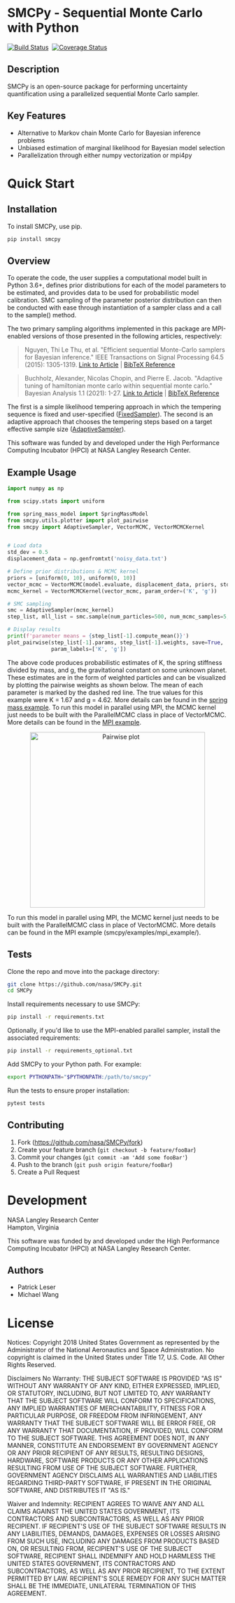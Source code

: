 SMCPy - **S**equential **M**onte **C**arlo with **Py**thon 
==========================================================================
[![Build Status](https://travis-ci.com/nasa/SMCPy.svg?branch=master)](https://travis-ci.com/nasa/SMCPy) &nbsp;[![Coverage Status](https://coveralls.io/repos/github/nasa/SMCPy/badge.svg?branch=master)](https://coveralls.io/github/nasa/SMCPy?branch=master)


## Description
SMCPy is an open-source package for performing uncertainty quantification using
a parallelized sequential Monte Carlo sampler.

## Key Features
* Alternative to Markov chain Monte Carlo for Bayesian inference problems
* Unbiased estimation of marginal likelihood for Bayesian model selection
* Parallelization through either numpy vectorization or mpi4py

# Quick Start

## Installation
To install SMCPy, use pip.
```sh
pip install smcpy
```

## Overview
To operate the code, the user supplies a computational model built in Python
3.6+, defines prior distributions for each of the model parameters to be
estimated, and provides data to be used for probabilistic model calibration. SMC
sampling of the parameter posterior distribution can then be conducted with ease
through instantiation of a sampler class and a call to the sample() method.

The two primary sampling algorithms implemented in this package are MPI-enabled
versions of those presented in the following articles, respectively:
> Nguyen, Thi Le Thu, et al. "Efficient sequential Monte-Carlo samplers for Bayesian
> inference." IEEE Transactions on Signal Processing 64.5 (2015): 1305-1319.
[Link to Article](https://ieeexplore.ieee.org/stamp/stamp.jsp?arnumber=7339702) | [BibTeX Reference](https://scholar.googleusercontent.com/scholar.bib?q=info:L7AZJvppx1MJ:scholar.google.com/&output=citation&scisdr=CgUT24-FENXorVVNYK0:AAGBfm0AAAAAXYJIeK1GJKW947imCXoXAkfc7yZjQ7Oo&scisig=AAGBfm0AAAAAXYJIeNYSGEVCrlauowP6jMwVMHB_blTp&scisf=4&ct=citation&cd=-1&hl=en)


> Buchholz, Alexander, Nicolas Chopin, and Pierre E. Jacob. "Adaptive tuning of
> hamiltonian monte carlo within sequential monte carlo." Bayesian Analysis
> 1.1 (2021): 1-27.
[Link to Article](https://projecteuclid.org/journals/bayesian-analysis/advance-publication/Adaptive-Tuning-of-Hamiltonian-Monte-Carlo-Within-Sequential-Monte-Carlo/10.1214/20-BA1222.full) | [BibTeX Reference](https://scholar.googleusercontent.com/scholar.bib?q=info:wkjyyAN3q3UJ:scholar.google.com/&output=citation&scisdr=CgUA1gUaENXokaHu_K0:AAGBfm0AAAAAYXbr5K0e7EUBTRYw-hgqrmqC-G0ghzIo&scisig=AAGBfm0AAAAAYXbr5FfqGNe5PbrfGSvhMKzBoUbwdXDH&scisf=4&ct=citation&cd=-1&hl=en)

The first is a simple likelihood tempering approach in which the tempering
sequence is fixed and user-specified
([FixedSampler](https://github.com/nasa/SMCPy/blob/8b7813106de077c80992ba37d2d85944d6cce40c/smcpy/samplers.py#L44)).
The second is an adaptive approach that chooses the tempering steps based on a
target effective sample size ([AdaptiveSampler](https://github.com/nasa/SMCPy/blob/8b7813106de077c80992ba37d2d85944d6cce40c/smcpy/samplers.py#L92)).

This software was funded by and developed under the High Performance Computing
Incubator (HPCI) at NASA Langley Research Center.

## Example Usage

```python
import numpy as np

from scipy.stats import uniform

from spring_mass_model import SpringMassModel
from smcpy.utils.plotter import plot_pairwise
from smcpy import AdaptiveSampler, VectorMCMC, VectorMCMCKernel


# Load data
std_dev = 0.5
displacement_data = np.genfromtxt('noisy_data.txt')

# Define prior distributions & MCMC kernel
priors = [uniform(0, 10), uniform(0, 10)]
vector_mcmc = VectorMCMC(model.evaluate, displacement_data, priors, std_dev)
mcmc_kernel = VectorMCMCKernel(vector_mcmc, param_order=('K', 'g'))

# SMC sampling
smc = AdaptiveSampler(mcmc_kernel)
step_list, mll_list = smc.sample(num_particles=500, num_mcmc_samples=5, target_ess=0.8)

# Display results
print(f'parameter means = {step_list[-1].compute_mean()}')
plot_pairwise(step_list[-1].params, step_list[-1].weights, save=True,
              param_labels=['K', 'g'])
```

The above code produces probabilistic estimates of K, the spring stiffness
divided by mass, and g, the gravitational constant on some unknown planet.
These estimates are in the form of weighted particles and can be visualized by
plotting the pairwise weights as shown below. The mean of each parameter is
marked by the dashed red line. The true values for this example were K = 1.67
and g = 4.62. More details can be found in the [spring mass
example](https://github.com/nasa/SMCPy/blob/main/examples/spring_mass/run_example.py). To run this model in
parallel using MPI, the MCMC kernel just needs to be built with the
ParallelMCMC class in place of VectorMCMC. More details can be found in the
[MPI example](https://github.com/nasa/SMCPy/blob/main/examples/mpi_example/run_example.py).

<p align="center">
<img src="https://github.com/nasa/SMCPy/blob/main/examples/spring_mass/spring_mass_smc_example.png" width="400" alt="Pairwise plot"/>
</p>

To run this model in parallel using MPI, the MCMC kernel just needs to be built
with the ParallelMCMC class in place of VectorMCMC. More details can be found
in the MPI example (smcpy/examples/mpi_example/).

Tests
-----

Clone the repo and move into the package directory:

```sh
git clone https://github.com/nasa/SMCPy.git
cd SMCPy
```

Install requirements necessary to use SMCPy:

```sh
pip install -r requirements.txt
```

Optionally, if you'd like to use the MPI-enabled parallel sampler, install the
associated requirements:

```sh
pip install -r requirements_optional.txt
```

Add SMCPy to your Python path. For example:

```sh
export PYTHONPATH="$PYTHONPATH:/path/to/smcpy"
```

Run the tests to ensure proper installation:

```sh
pytest tests
```

## Contributing
1.  Fork (<https://github.com/nasa/SMCPy/fork>)
2.  Create your feature branch (`git checkout -b feature/fooBar`)
3.  Commit your changes (`git commit -am 'Add some fooBar'`)
4.  Push to the branch (`git push origin feature/fooBar`)
5.  Create a Pull Request

# Development
NASA Langley Research Center <br /> 
Hampton, Virginia <br /> 

This software was funded by and developed under the High Performance Computing Incubator (HPCI) at NASA Langley Research Center. <br /> 

## Authors
* Patrick Leser
* Michael Wang

# License
Notices:
Copyright 2018 United States Government as represented by the Administrator of
the National Aeronautics and Space Administration. No copyright is claimed in
the United States under Title 17, U.S. Code. All Other Rights Reserved.
 
Disclaimers
No Warranty: THE SUBJECT SOFTWARE IS PROVIDED "AS IS" WITHOUT ANY WARRANTY OF
ANY KIND, EITHER EXPRESSED, IMPLIED, OR STATUTORY, INCLUDING, BUT NOT LIMITED
TO, ANY WARRANTY THAT THE SUBJECT SOFTWARE WILL CONFORM TO SPECIFICATIONS, ANY
IMPLIED WARRANTIES OF MERCHANTABILITY, FITNESS FOR A PARTICULAR PURPOSE, OR
FREEDOM FROM INFRINGEMENT, ANY WARRANTY THAT THE SUBJECT SOFTWARE WILL BE ERROR
FREE, OR ANY WARRANTY THAT DOCUMENTATION, IF PROVIDED, WILL CONFORM TO THE
SUBJECT SOFTWARE. THIS AGREEMENT DOES NOT, IN ANY MANNER, CONSTITUTE AN
ENDORSEMENT BY GOVERNMENT AGENCY OR ANY PRIOR RECIPIENT OF ANY RESULTS,
RESULTING DESIGNS, HARDWARE, SOFTWARE PRODUCTS OR ANY OTHER APPLICATIONS
RESULTING FROM USE OF THE SUBJECT SOFTWARE.  FURTHER, GOVERNMENT AGENCY
DISCLAIMS ALL WARRANTIES AND LIABILITIES REGARDING THIRD-PARTY SOFTWARE, IF
PRESENT IN THE ORIGINAL SOFTWARE, AND DISTRIBUTES IT "AS IS."
 
Waiver and Indemnity:  RECIPIENT AGREES TO WAIVE ANY AND ALL CLAIMS AGAINST THE
UNITED STATES GOVERNMENT, ITS CONTRACTORS AND SUBCONTRACTORS, AS WELL AS ANY
PRIOR RECIPIENT.  IF RECIPIENT'S USE OF THE SUBJECT SOFTWARE RESULTS IN ANY
LIABILITIES, DEMANDS, DAMAGES, EXPENSES OR LOSSES ARISING FROM SUCH USE,
INCLUDING ANY DAMAGES FROM PRODUCTS BASED ON, OR RESULTING FROM, RECIPIENT'S
USE OF THE SUBJECT SOFTWARE, RECIPIENT SHALL INDEMNIFY AND HOLD HARMLESS THE
UNITED STATES GOVERNMENT, ITS CONTRACTORS AND SUBCONTRACTORS, AS WELL AS ANY
PRIOR RECIPIENT, TO THE EXTENT PERMITTED BY LAW.  RECIPIENT'S SOLE REMEDY FOR
ANY SUCH MATTER SHALL BE THE IMMEDIATE, UNILATERAL TERMINATION OF THIS
AGREEMENT.
